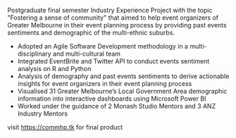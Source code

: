 Postgraduate final semester Industry Experience Project with the topic "Fostering a sense of community" that aimed to help event organizers of Greater Melbourne in their event planning process by providing past events sentiments and demographic of the multi-ethnic suburbs.
- Adopted an Agile Software Development methodology in a multi-disciplinary and multi-cultural team
- Integrated EventBrite and Twitter API to conduct events sentiment analysis on R and Python
- Analysis of demography and past events sentiments to derive actionable insights for event organizers in their event planning process
- Visualised 31 Greater Melbourne’s Local Government Area demographic information into interactive dashboards using Microsoft Power BI
- Worked under the guidance of 2 Monash Studio Mentors and 3 ANZ Industry Mentors

visit https://commhp.tk for final product

